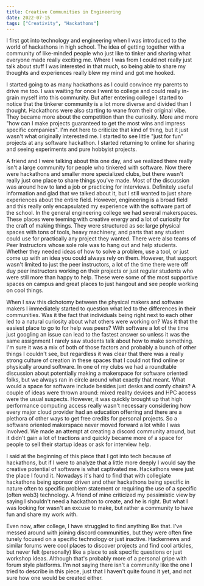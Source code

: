 ```yaml
---
title: Creative Communities in Engineering
date: 2022-07-15
tags: ["Creativity", "Hackathons"]
---
```


I first got into technology and engineering when I was introduced to the world
of hackathons in high school. The idea of getting together with a community of
like-minded people who just like to tinker and sharing what everyone made really
exciting me. Where I was from I could not really just talk about stuff I was
interested in that much, so being able to share my thoughts and experiences
really blew my mind and got me hooked. 

I started going to as many hackathons as I could convince my parents to drive me
too. I was waiting for once I went to college and could really in-grain myself
into this community. But after entering college I started to notice that the
tinkerer community is a lot more diverse and divided than I thought. Hackathons
were also starting to wane from their original vibe. They became more about the
competition than the curiosity. More and more "how can I make projects
guaranteed to get the most wins and impress specific companies". I'm not here to
criticize that kind of thing, but it just wasn't what originally interested me.
I started to see little "just for fun" projects at any software hackathon. I
started returning to online for sharing and seeing experiments and pure hobbyist
projects.

A friend and I were talking about this one day, and we realized there really
isn't a large community for people who tinkered with software. Now there were
hackathons and smaller more specialized clubs, but there wasn't really just one
place to share things you've made. Most of the discussion was around how to land
a job or practicing for interviews. Definitely useful information and glad that
we talked about it, but I still wanted to just share experiences about the
entire field. However, engineering is a broad field and this really only
encapsulated my experience with the software part of the school. In the general
engineering college we had several makerspaces. These places were teeming with
creative energy and a lot of curiosity for the craft of making things. They were
structured as so: large physical spaces with tons of tools, heavy machinery, and
parts that any student could use for practically any project they wanted. There
were also teams of Peer Instructors whose sole role was to hang out and help
students. Whether they needed ideas of how to solve a problem, use a tool, or
just come up with an idea you could always rely on them. However, that support
wasn't limited to just the peer instructors, a lot of the time there were off
duy peer instructors working on their projects or just regular students who were
still more than happy to help. These were some of the most supportive spaces on
campus and great places to just hangout and see people working on cool things.

When I saw this dichotomy between the physical makers and software makers I
immediately started to question what led to the differences in their
communities. Was it the fact that individuals being right next to each other led
to a natural curiosity about what others were working on? Was it that the
easiest place to go to for help was peers? With software a lot of the time just
googling an issue can lead to the fastest answer so unless it was the same
assignment I rarely saw students talk about how to make something. I'm sure it
was a mix of both of those factors and probably a bunch of other things I
couldn't see, but regardless it was clear that there was a really strong culture
of creation in these spaces that I could not find online or physically around
software. In one of my clubs we had a roundtable discussion about potentially
making a makerspace for software oriented folks, but we always ran in circle
around what exactly that meant. What would a space for software include besides
just desks and comfy chairs? A couple of ideas were thrown around: mixed reality
devices and HPC access were the usual suspects. However, it was quickly brought
up that high performance computing access really wasn't necessary considering
how every major cloud provider had an education offerring and there are a
plethora of other ways to get free credits for personal projects. So a software
oriented makerspace never moved forward a lot while I was involved. We made an
attempt at creating a discord community around, but it didn't gain a lot of
tractions and quickly became more of a space for people to sell their startup
ideas or ask for interview help.

I said at the beginning of this piece that I got into tech because of
hackathons, but if I were to analyze that a little more deeply I would say the
creative potential of software is what captivated me. Hackathons were just the
place I found it. Nowadays it's hard to find that with collegiate hackathons
being sponsor driven and other hackathons being specific in nature
often to specific problem statement or requiring the use of a specific (often
web3) technology. A friend of mine criticized my pessimistic view by saying I
shouldn't need a hackathon to create, and he is right. But what I was looking
for wasn't an excuse to make, but rather a community to have fun and share my
work with.

Even now, after college, I have struggled to find anything like that. I've
messed around with joining discord communities, but they were often fine
tunely focused on a specific technology or just inactive. Hackernews and
similar forums were cool places to discover projects and find cool articles, but
never felt (personally) like a place to ask specific questions or just workshop
ideas. Although that's probably more of a personal gripe with forum style
platforms.
I'm not saying there isn't a community like the one I tried to describe in this
piece, just that I haven't quite found it yet, and not sure how one would be
created either.
